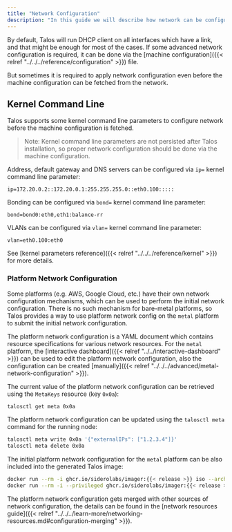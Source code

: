 ```yaml
---
title: "Network Configuration"
description: "In this guide we will describe how network can be configured on bare-metal platforms."
---
```


By default, Talos will run DHCP client on all interfaces which have a link, and that might be enough for most of the cases.
If some advanced network configuration is required, it can be done via the [machine configuration]({{< relref "../../../reference/configuration" >}}) file.

But sometimes it is required to apply network configuration even before the machine configuration can be fetched from the network.

## Kernel Command Line

Talos supports some kernel command line parameters to configure network before the machine configuration is fetched.

> Note: Kernel command line parameters are not persisted after Talos installation, so proper network configuration should be done via the machine configuration.

Address, default gateway and DNS servers can be configured via `ip=` kernel command line parameter:

```text
ip=172.20.0.2::172.20.0.1:255.255.255.0::eth0.100:::::
```

Bonding can be configured via `bond=` kernel command line parameter:

```text
bond=bond0:eth0,eth1:balance-rr
```

VLANs can be configured via `vlan=` kernel command line parameter:

```text
vlan=eth0.100:eth0
```

See [kernel parameters reference]({{< relref "../../../reference/kernel" >}}) for more details.

### Platform Network Configuration

Some platforms (e.g. AWS, Google Cloud, etc.) have their own network configuration mechanisms, which can be used to perform the initial network configuration.
There is no such mechanism for bare-metal platforms, so Talos provides a way to use platform network config on the `metal` platform to submit the initial network configuration.

The platform network configuration is a YAML document which contains resource specifications for various network resources.
For the `metal` platform, the [interactive dashboard]({{< relref "../../interactive-dashboard" >}}) can be used to edit the platform network configuration, also the configuration can be
created [manually]({{< relref "../../../advanced/metal-network-configuration" >}}).

The current value of the platform network configuration can be retrieved using the `MetaKeys` resource (key `0x0a`):

```bash
talosctl get meta 0x0a
```

The platform network configuration can be updated using the `talosctl meta` command for the running node:

```bash
talosctl meta write 0x0a '{"externalIPs": ["1.2.3.4"]}'
talosctl meta delete 0x0a
```

The initial platform network configuration for the `metal` platform can be also included into the generated Talos image:

```bash
docker run --rm -i ghcr.io/siderolabs/imager:{{< release >}} iso --arch amd64 --tar-to-stdout --meta 0x0a='{...}' | tar xz
docker run --rm -i --privileged ghcr.io/siderolabs/imager:{{< release >}} image --platform metal --arch amd64 --tar-to-stdout --meta 0x0a='{...}' | tar xz
```

The platform network configuration gets merged with other sources of network configuration, the details can be found in the [network resources guide]({{< relref "../../../learn-more/networking-resources.md#configuration-merging" >}}).
